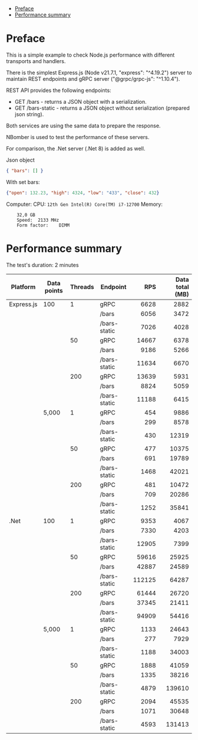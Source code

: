 <!-- TOC -->
* [Preface](#preface)
* [Performance summary](#performance-summary)
<!-- TOC -->

# Preface
This is a simple example to check Node.js performance with different transports and handlers.

There is the simplest Express.js (Node v21.7.1, "express": "^4.19.2") server to maintain REST endpoints and gRPC server ("@grpc/grpc-js": "^1.10.4").

REST API provides the following endpoints:
- GET /bars - returns a JSON object with a serialization.
- GET /bars-static - returns a JSON object without serialization (prepared json string).

Both services are using the same data to prepare the response.

NBomber is used to test the performance of these servers.

For comparison, the .Net server (.Net 8) is added as well.

Json object
```json
{ "bars": [] }
```
With set bars: 
```json
{"open": 132.23, "high": 4324, "low": "433", "close": 432}
```

Computer:
CPU: `12th Gen Intel(R) Core(TM) i7-12700`
Memory:
```
	32,0 GB
	Speed:	2133 MHz
	Form factor:	DIMM
```

# Performance summary
The test's duration: 2 minutes

| Platform   | Data points | Threads | Endpoint     | RPS    | Data total (MB) |
|------------|-------------|---------|--------------|--------:|-----------------:|
| Express.js | 100         | 1       | gRPC         | 6628   | 2882            |
|            |             |         | /bars        | 6056   | 3472            |
|            |             |         | /bars-static | 7026   | 4028            |
|            |             | 50      | gRPC         | 14667  | 6378            |
|            |             |         | /bars        | 9186   | 5266            |
|            |             |         | /bars-static | 11634  | 6670            |
|            |             | 200     | gRPC         | 13639  | 5931            |
|            |             |         | /bars        | 8824   | 5059            |
|            |             |         | /bars-static | 11188  | 6415            |
|            | 5,000       | 1       | gRPC         | 454    | 9886            |
|            |             |         | /bars        | 299    | 8578            |
|            |             |         | /bars-static | 430    | 12319           |
|            |             | 50      | gRPC         | 477    | 10375           |
|            |             |         | /bars        | 691    | 19789           |
|            |             |         | /bars-static | 1468   | 42021           |
|            |             | 200     | gRPC         | 481    | 10472           |
|            |             |         | /bars        | 709    | 20286           |
|            |             |         | /bars-static | 1252   | 35841           |
| .Net       | 100         | 1       | gRPC         | 9353   | 4067            |
|            |             |         | /bars        | 7330   | 4203            |
|            |             |         | /bars-static | 12905  | 7399            |
|            |             | 50      | gRPC         | 59616  | 25925           |
|            |             |         | /bars        | 42887  | 24589           |
|            |             |         | /bars-static | 112125 | 64287           |
|            |             | 200     | gRPC         | 61444  | 26720           |
|            |             |         | /bars        | 37345  | 21411           |
|            |             |         | /bars-static | 94909  | 54416           |
|            | 5,000       | 1       | gRPC         | 1133   | 24643           |
|            |             |         | /bars        | 277    | 7929            |
|            |             |         | /bars-static | 1188   | 34003           |
|            |             | 50      | gRPC         | 1888   | 41059           |
|            |             |         | /bars        | 1335   | 38216           |
|            |             |         | /bars-static | 4879   | 139610          |
|            |             | 200     | gRPC         | 2094   | 45535           |
|            |             |         | /bars        | 1071   | 30648           |
|            |             |         | /bars-static | 4593   | 131413          |
